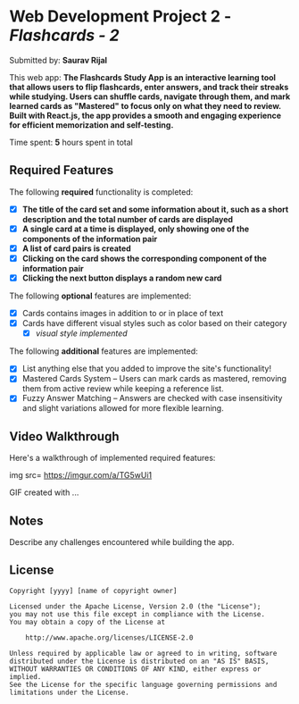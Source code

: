 # Web Development Project 2 - *Flashcards - 2*

Submitted by: **Saurav Rijal**

This web app: **The Flashcards Study App is an interactive learning tool that allows users to flip flashcards, enter answers, and track their streaks while studying. Users can shuffle cards, navigate through them, and mark learned cards as "Mastered" to focus only on what they need to review. Built with React.js, the app provides a smooth and engaging experience for efficient memorization and self-testing.**

Time spent: **5** hours spent in total

## Required Features

The following **required** functionality is completed:

- [x] **The title of the card set and some information about it, such as a short description and the total number of cards are displayed**
- [x] **A single card at a time is displayed, only showing one of the components of the information pair**
- [x] **A list of card pairs is created**
- [x] **Clicking on the card shows the corresponding component of the information pair**
- [x] **Clicking the next button displays a random new card**

The following **optional** features are implemented:

- [x] Cards contains images in addition to or in place of text
- [x] Cards have different visual styles such as color based on their category
  - [x] *visual style implemented*

The following **additional** features are implemented:

* [x] List anything else that you added to improve the site's functionality!
* [x]  Mastered Cards System – Users can mark cards as mastered, removing them from active review while keeping a reference list.
* [x]  Fuzzy Answer Matching – Answers are checked with case insensitivity and slight variations allowed for more flexible learning.

## Video Walkthrough

Here's a walkthrough of implemented required features:

img src= https://imgur.com/a/TG5wUi1

<!-- Replace this with whatever GIF tool you used! -->
GIF created with ...  
<!-- Recommended tools:
[[[Kap](https://getkap.co/) 
[ScreenToGif](https://www.screentogif.com/) for Windows
[peek](https://github.com/phw/peek) for Linux. -->

## Notes

Describe any challenges encountered while building the app.

## License

    Copyright [yyyy] [name of copyright owner]

    Licensed under the Apache License, Version 2.0 (the "License");
    you may not use this file except in compliance with the License.
    You may obtain a copy of the License at

        http://www.apache.org/licenses/LICENSE-2.0

    Unless required by applicable law or agreed to in writing, software
    distributed under the License is distributed on an "AS IS" BASIS,
    WITHOUT WARRANTIES OR CONDITIONS OF ANY KIND, either express or implied.
    See the License for the specific language governing permissions and
    limitations under the License.
